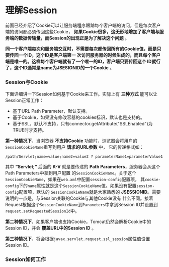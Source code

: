 理解Session
===================================
前面已经介绍了Cookie可以让服务端程序跟踪每个客户端的访问，但是每次客户端的访问都必须传回这些Cookie，
**如果Cookie很多，这无形地增加了客户端与服务端的数据传输量，而Session的出现正是为了解决这个问题** 。

**同一个客户端每次和服务端交互时，不需要每次都传回所有的Cookie值，而是只要传回一个ID，这个ID是客户端第一
次访问服务器的时候生成的，而且每个客户端是唯一的。这样每个客户端就有了一个唯一的ID，客户端只要传回这个
ID就行了，这个ID通常是name为JSESIONID的一个Cookie** 。

### Session与Cookie
下面详细讲一下Session如何基于Cookie来工作。实际上有 **三种方式** 能可以让Session正常工作：
+ 基于URL Path Parameter，默认支持。
+ 基于Cookie，如果没有修改容器的cookies标识，默认也是支持的。
+ 基于SSL，默认不支持，只有connector.getAttribute("SSLEnabled")为TRUE时才支持。

**第一种情况下**，当浏览器 **不支持Cookie** 功能时，浏览器会将用户的`SessionCookieName`重写到用户 **请求的URL参数** 中，
它的传递格式如：
```
/path/Servlet;name=value;name2=value2 ? parameterName1=parameterValue1
```
其中 **“Servlet;”** 后面的 **K-V** 就是要传递的 **Path Parameters**，服务器会从这个Path Parameters中拿到用户配置
的`SessionCookieName`。关于这个`SessionCookieName`，如果在`web.xml`中配置`session-config`配置项，
其`cookie-config`下的`name`属性就是这个`SessionCookieName`值。如果没有配置`session-config`配置项，默认的
`SessionCookieName`就是大家熟悉的 **JSESSIONID**。需要说明的一点是，与Session关联的Cookie与其他Cookie没有
什么不同。接着Request根据这个`SessionCookieName`到`Parameters`中拿到Session ID并设置到
`request.setRequestedSessionId`中。

**第二种情况下**，如果客户端也支持Cookie，Tomcat仍然会解析Cookie中的Session ID，并会 **覆盖URL中的Session ID** 。

**第三种情况下**，将会根据`javax.servlet.request.ssl_session`属性值设置Session ID。

### Session如何工作
